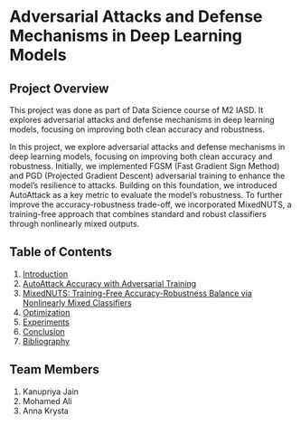 # Adversarial Attacks and Defense Mechanisms in Deep Learning Models

## Project Overview

This project was done as part of Data Science course of M2 IASD. It explores adversarial attacks and defense mechanisms in deep learning models, focusing on improving both clean accuracy and robustness. 

In this project, we explore adversarial attacks and defense mechanisms in deep learning models, focusing on improving both clean accuracy
and robustness. Initially, we implemented FGSM (Fast Gradient Sign Method) and PGD (Projected Gradient Descent) adversarial training
to enhance the model’s resilience to attacks. Building on this foundation, we introduced AutoAttack as a key metric to evaluate the
model’s robustness. To further improve the accuracy-robustness trade-off, we incorporated MixedNUTS, a training-free approach that
combines standard and robust classifiers through nonlinearly mixed outputs.

## Table of Contents

1. [Introduction](#introduction)
2. [AutoAttack Accuracy with Adversarial Training](#autoattack-accuracy-with-adversarial-training)
3. [MixedNUTS: Training-Free Accuracy-Robustness Balance via Nonlinearly Mixed Classifiers](#mixednuts-training-free-accuracy-robustness-balance-via-nonlinearly-mixed-classifiers)
4. [Optimization](#optimization)
5. [Experiments](#experiments)
6. [Conclusion](#conclusion)
7. [Bibliography](#bibliography)

## Team Members
1. Kanupriya Jain
2. Mohamed Ali
3. Anna Krysta
